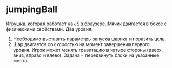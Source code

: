 jumpingBall
===========

Игрушка, которая работает на JS в браузере. Мячик двигается в боксе с физическими свойствами. Два уровня:

1. Необходимо выставить параметры запуска шарика и поразить цель.
2. Шар двигается со скоростью на момент завершения первого уровня. Игрок может менять гравитацию в четыре стороны (вверх, вниз, вправо и влево). Задача − передвинуть блоки на указанные места.
